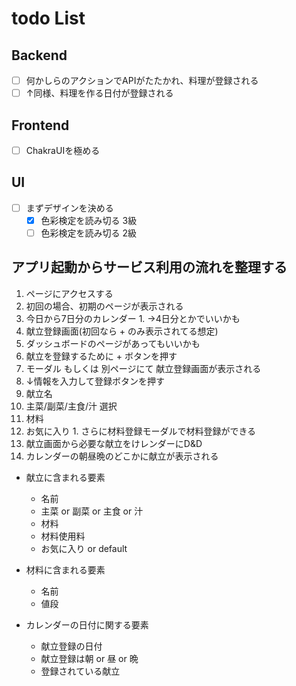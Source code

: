 # todo List

## Backend

- [ ] 何かしらのアクションでAPIがたたかれ、料理が登録される
- [ ] ↑同様、料理を作る日付が登録される

## Frontend

- [ ] ChakraUIを極める

## UI

- [ ] まずデザインを決める
  - [x] 色彩検定を読み切る 3級
  - [ ] 色彩検定を読み切る 2級

## アプリ起動からサービス利用の流れを整理する

1. ページにアクセスする
2. 初回の場合、初期のページが表示される
  1. 今日から7日分のカレンダー
    1. →4日分とかでいいかも
  2. 献立登録画面(初回なら + のみ表示されてる想定)
  3. ダッシュボードのページがあってもいいかも
3. 献立を登録するために + ボタンを押す
4. モーダル もしくは 別ページにて 献立登録画面が表示される
5. ↓情報を入力して登録ボタンを押す
  1. 献立名
  2. 主菜/副菜/主食/汁 選択
  3. 材料
  4. お気に入り
    1. さらに材料登録モーダルで材料登録ができる
6. 献立画面から必要な献立をけレンダーにD&D
7. カレンダーの朝昼晩のどこかに献立が表示される


- 献立に含まれる要素
  - 名前
  - 主菜 or 副菜 or 主食 or 汁
  - 材料
  - 材料使用料
  - お気に入り or default

- 材料に含まれる要素
  - 名前
  - 値段

- カレンダーの日付に関する要素
  - 献立登録の日付
  - 献立登録は朝 or 昼 or 晩
  - 登録されている献立